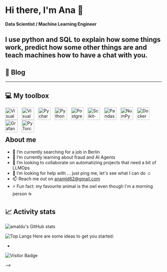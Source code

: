# Hi there, I'm Ana 👋

**Data Scientist / Machine Learning Engineer**

I use python and SQL to explain how some things work, predict how some other things are and teach machines how to have a chat with you.
---

## :memo: Blog

<!-- BLOG-POST-LIST:START -->
<!-- BLOG-POST-LIST:END -->

---


## 💻 My toolbox
<img align="left" alt="Visual Studio Code" width="40px" src="https://cdn.jsdelivr.net/gh/devicons/devicon@latest/icons/ubuntu/ubuntu-original.svg" style="padding-right:10px;" />
<img align="left" alt="Visual Studio Code" width="40px" src="https://cdn.jsdelivr.net/gh/devicons/devicon/icons/vscode/vscode-original.svg" style="padding-right:10px;" />
<img align="left" alt="Pycharm" width="40px" src="https://cdn.jsdelivr.net/gh/devicons/devicon/icons/pycharm/pycharm-original.svg" style="padding-right:10px;" />
<img align="left" alt="Python" width="40px" src="https://cdn.jsdelivr.net/gh/devicons/devicon/icons/python/python-original.svg" style="padding-right:10px;" />
<img align="left" alt="PostgreSQL" width="40px" src="https://cdn.jsdelivr.net/gh/devicons/devicon/icons/postgresql/postgresql-original.svg" style="padding-right:10px;" />
<img align="left" alt="Scikit-learn" width="40px" src="https://cdn.jsdelivr.net/gh/devicons/devicon/icons/scikitlearn/scikitlearn-original.svg" style="padding-right:10px;" />
<img align="left" alt="Pandas" width="40px" src="https://cdn.jsdelivr.net/gh/devicons/devicon/icons/pandas/pandas-original.svg" style="padding-right:10px;" />
<img align="left" alt="NumPy" width="40px" src="https://cdn.jsdelivr.net/gh/devicons/devicon/icons/numpy/numpy-original.svg" style="padding-right:10px;" />
<img align="left" alt="Docker" width="40px" src="https://cdn.jsdelivr.net/gh/devicons/devicon/icons/docker/docker-original.svg" style="padding-right:10px;" />
<img align="left" alt="Grafana" width="40px" src="https://cdn.jsdelivr.net/gh/devicons/devicon/icons/grafana/grafana-original.svg" style="padding-right:10px;" />
<img align="left" alt="PyTorch" width="40px" src="https://cdn.jsdelivr.net/gh/devicons/devicon/icons/pytorch/pytorch-original.svg" style="padding-right:10px;" />

<br><br>
---
## About me

- 🧐 I’m currently searching for a job in Berlin
- 🌱 I’m currently learning about fraud and AI Agents
- 👯 I’m looking to collaborate on automatizing projects that need a bit of LLMOps
- 🤔 I’m looking for help with ... just ping me, let's see what I can do ☺️
- 📫 Reach me out on anamld62@gmail.com
- ⚡ Fun fact: my favourite animal is the owl even though I'm a morning person ☕



## 📈 Activity stats
![amaldu's GitHub stats](https://github-readme-stats.vercel.app/api?username=amaldu&theme=cobalt&show_icons=true)

![Top Langs](https://github-readme-stats.vercel.app/api/top-langs/?username=rusty-sj&hide=TeX&layout=compact)
Here are some ideas to get you started:


- 
![Visitor Badge](https://visitor-badge.laobi.icu/badge?page_id=amaldu.amaldu)

-->
